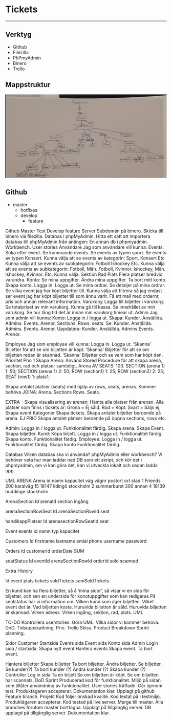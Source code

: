 <h1>Tickets</h1>
<hr>
<h2>Verktyg</h2>
<ul>
    <li> Github </li>
    <li> Filezilla </li>
    <li> PhPmyAdmin </li>
    <li> Binero </li>
    <li> Trello </li>
</ul>

<h2>Mappstruktur</h2>
<img src="readme_imgs/mappstruktur.PNG">

<h2> Github </h2>
<ul>
    <li>master
        <ul> 
            <li> hotfixes </li>
            <li> develop 
            <ul>
                <li>feature</li>
            </ul>
            </li>
        </ul>
    </li>
</ul>



Github
Master
Test
Develop
feature
Server
Subdomän på binero.
Skicka till binero via filezilla.
Databas i phpMyAdmin. 
Hitta ett sätt att importera databas till phpMyAdmin från antingen:
En annan db i phpmyadmin.
Workbench. 
User stories
Användare
Jag som användare vill kunna:
Events:
Söka efter event. 
Se kommande events.
Se events av typen sport.
Se events av typen Konsert.
Kunna välja att se events av kategorin:
Sport.
Konsert
Etc
Kunna välja att se events av subkategorin:
Fotboll
Ishockey
Etc.
Kunna välja att se events av subkategorin:
Fotboll, Män.
Fotboll, Kvinnor.
Ishockey, Män.
Ishockey, Kvinnor.
Etc.
Kunna välja:
Sektion
Rad
Plats
Flera platser bredvid varandra.
Konto:
Se mina uppgifter.
Ändra mina uppgifter.
Ta bort mitt konto.
Skapa konto. 
Logga in.
Logga ut.
Se mina ordrar.
Se detaljer på mina ordrar.
Se vilka event jag har köpt biljetter till.
Kunna välja att filtrera så jag endast ser event jag har köpt biljetter till som ännu varit. 
Få ett mail med ordernr, pris och annan relevant information. 
Varukorg:
Lägga till biljetter i varukorg.
Se totalpriset av min varukorg.
Kunna gå till kassa. 
Se innehållet av min varukorg. 
Se hur lång tid det är innan min varukorg timear ut. 
Admin
Jag som admin vill kunna:
Konto:
Logga in / logga ut.
Skapa:
Kunder.
Anställda.
Admins.
Events.
Arenor.
Sections.
Rows.
seats.
Se:
Kunder.
Anställda.
Admins.
Events.
Arenor.
Uppdatera:
Kunder.
Anställda.
Admins
Events.
Arenor.


Employee
Jag som employee vill kunna:
Logga in.
Logga ut. 
‘Skanna’ Biljetter för att se om biljetten är köpt.
‘Skanna’ Biljetter för att se om biljetten redan är skannad. 
‘Skanna’ Biljetter och se vem som har köpt den. 
Prioritet
Prio 1
Skapa Arena:
Använd Stored Procedure för att skapa arena, section, rad och platser samtidigt. 
Arena AV SEATS: 100.
SECTION (arena 1) 1: 50;
SECTION (arena 1) 2: 50;
ROW (section1) 1: 25;
ROW (section2) 2: 25;
SEAT (row1) 1: plats1;

Skapa antalet platser (seats) med hjälp av rows, seats, arenas.
Kommer behöva JOINA:
Arena.
Sections
Rows.
Seats.

EXTRA - Skapa visualisering av arenan:
Hämta alla platser från arenan.
Alla platser som finns i tickets är:
Gröna = Ej såld.
Röd = Köpt.
Svart = Säljs ej. 
Skapa event
Kategorier
Skapa tickets.
Skapa antalet biljetter beroende på arena. 
EJ PRIO
Skapa antalet platser beroende på öppna sections, rows etc. 


Admin:
Logga in / logga ut.
Funktionalitet färdig. 
Skapa arena.
Skapa Event.
Skapa biljetter.
Kund:
Köpa biljett.
Logga in / logga ut.
Funktionalitet färdig. 
Skapa konto.
Funktionalitet färdig. 
Employee:
Logga in / logga ut.
Funktionalitet färdig. 
Skapa konto
Funktionalitet färdig. 



Databas
Vilken databas ska vi använda? phpMyAdmin eller workbench?
Vi behöver veta hur man laddar ned DB som ett skript, och kör det i phpmyadmin, om vi kan göra det, kan vi utveckla lokalt och sedan ladda upp. 

UML
ARENA
Arena
id
namn
kapacitet
väg
vägnr
postort
ort
stad
1
Friends
200
karalväg
15
18147
lidingö
stockholm
2
summerburst
300
annan
4
18139
huddinge
stockholm

ArenaSection
Id
arenaId
section
ingång







arenaSectionRowSeat
Id
arenaSectionRowId
seat









handikappPlatser
Id
arenasectionRowSeatId
seat









Event
events
id
namn
typ
kapacitet

Customers
Id
firstname
lastname
emial
phone
username
password

Orders
Id
customerId
orderDate
SUM








seatStatus
Id
eventId
arenaSectionRowId
orderId
sold
scanned



Extra
History 

Id
event
plats
tickets
soldTickets
sumSoldTickets


En kund kan ha flera biljetter, så å ‘mina sidor’, så visar vi en sida för biljetter, och sen en undersida för konotuppgifter som kan redigeras
På seatstatus har vi information om: 
Vilken kund som äger biljetten.
Vilket event det är.
Vad biljetten kosta.
Huruvida biljetten är såld.
Huruvida biljetten är skannad.
Vilken adress.
Vilken ingång, sektion, rad, plats. 
UML


TO-DO
Kontrollera userstories. 
Göra UML. 
Vilka sidor vi kommer behöva.
DoD.
Tidsuppskattning.
Prio.
Trello
Skiss.
Product Breakdown
Sprint planning. 

Sidor
Customer
Startsida
Events sida
Event sida
Konto sida
Admin
Login sida / startsida.
Skapa nytt event
Hantera events
Skapa event.
Ta bort event.


Hantera biljetter
Skapa biljetter
Ta bort biljetter. 
Ändra biljetter.
Se biljetter.
Se kunder(?)
Ta bort kunder (?)
Ändra kunder (?)
Skapa kunder (?)
Controller
Log in sida
Ta en biljett
Se om biljetten är köpt.
Se om biljetten har scannats. 
DoD
Sprint
Producerad kod för funktionalitet.
Miljö på sidan som tillåter användning av funktionalitet. 
User stories träffade.
Går igenom test.
Produktägaren accepterar.
Dokumentation klar.
Upplagt på github Feature branch. 
Projekt
Kod följer önskad kvalité.
Kod testat på i testmiljö. 
Produktägaren accepterar.
Kod testad på live server. 
Merge till master.
Alla branches förutom master borttagna.
Upplagt på tillgänglig server.
DB upplagd på tillgänglig server.
Dokumentation klar. 

